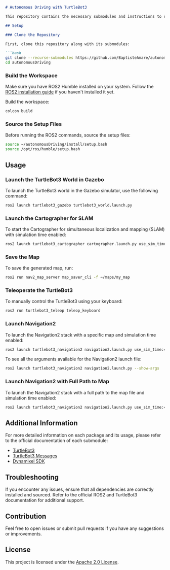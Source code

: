 ```markdown
# Autonomous Driving with TurtleBot3

This repository contains the necessary submodules and instructions to set up autonomous driving using TurtleBot3 with ROS2 Humble. The repository includes the navigation packages for TurtleBot3 and other necessary dependencies.

## Setup

### Clone the Repository

First, clone this repository along with its submodules:

```bash
git clone --recurse-submodules https://github.com/BaptisteAmare/autonomousDriving.git
cd autonomousDriving
```

### Build the Workspace

Make sure you have ROS2 Humble installed on your system. Follow the [ROS2 installation guide](https://docs.ros.org/en/humble/Installation.html) if you haven't installed it yet.

Build the workspace:

```bash
colcon build
```

### Source the Setup Files

Before running the ROS2 commands, source the setup files:

```bash
source ~/autonomousDriving/install/setup.bash
source /opt/ros/humble/setup.bash
```

## Usage

### Launch the TurtleBot3 World in Gazebo

To launch the TurtleBot3 world in the Gazebo simulator, use the following command:

```bash
ros2 launch turtlebot3_gazebo turtlebot3_world.launch.py
```

### Launch the Cartographer for SLAM

To start the Cartographer for simultaneous localization and mapping (SLAM) with simulation time enabled:

```bash
ros2 launch turtlebot3_cartographer cartographer.launch.py use_sim_time:=True
```

### Save the Map

To save the generated map, run:

```bash
ros2 run nav2_map_server map_saver_cli -f ~/maps/my_map
```

### Teleoperate the TurtleBot3

To manually control the TurtleBot3 using your keyboard:

```bash
ros2 run turtlebot3_teleop teleop_keyboard
```

### Launch Navigation2

To launch the Navigation2 stack with a specific map and simulation time enabled:

```bash
ros2 launch turtlebot3_navigation2 navigation2.launch.py use_sim_time:=true map:=maps/stage4.yaml
```

To see all the arguments available for the Navigation2 launch file:

```bash
ros2 launch turtlebot3_navigation2 navigation2.launch.py --show-args
```

### Launch Navigation2 with Full Path to Map

To launch the Navigation2 stack with a full path to the map file and simulation time enabled:

```bash
ros2 launch turtlebot3_navigation2 navigation2.launch.py use_sim_time:=true map:=src/maps/stage4/stage4.yaml
```

## Additional Information

For more detailed information on each package and its usage, please refer to the official documentation of each submodule:

- [TurtleBot3](https://github.com/ROBOTIS-GIT/turtlebot3)
- [TurtleBot3 Messages](https://github.com/ROBOTIS-GIT/turtlebot3_msgs)
- [Dynamixel SDK](https://github.com/ROBOTIS-GIT/DynamixelSDK)

## Troubleshooting

If you encounter any issues, ensure that all dependencies are correctly installed and sourced. Refer to the official ROS2 and TurtleBot3 documentation for additional support.

## Contribution

Feel free to open issues or submit pull requests if you have any suggestions or improvements.

## License

This project is licensed under the [Apache 2.0 License](LICENSE).
```

